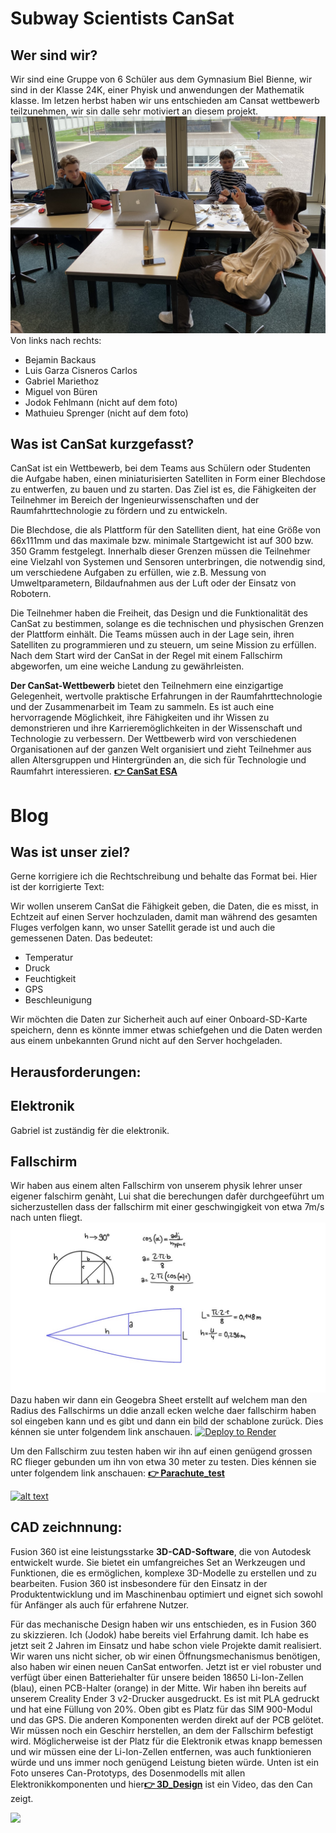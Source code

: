 # Subway Scientists CanSat

## Wer sind wir?
Wir sind eine Gruppe von 6 Schüler aus dem Gymnasium Biel Bienne, wir sind in der Klasse 24K, einer Phyisk und anwendungen der Mathematik klasse. Im letzen herbst haben wir uns entschieden am Cansat wettbewerb teilzunehmen, wir sin dalle sehr motiviert an diesem projekt.
![](./gruppenfoto.jpg)
Von links nach rechts:

* Bejamin Backaus
* Luis Garza Cisneros Carlos
* Gabriel Mariethoz
* Miguel von Büren
* Jodok Fehlmann (nicht auf dem foto)
* Mathuieu Sprenger (nicht auf dem foto)


## Was ist CanSat kurzgefasst?

CanSat ist ein Wettbewerb, bei dem Teams aus Schülern oder Studenten die Aufgabe haben, einen miniaturisierten Satelliten in Form einer Blechdose zu entwerfen, zu bauen und zu starten. Das Ziel ist es, die Fähigkeiten der Teilnehmer im Bereich der Ingenieurwissenschaften und der Raumfahrttechnologie zu fördern und zu entwickeln.

Die Blechdose, die als Plattform für den Satelliten dient, hat eine Größe von 66x111mm und das maximale bzw. minimale Startgewicht ist auf 300 bzw. 350 Gramm festgelegt. Innerhalb dieser Grenzen müssen die Teilnehmer eine Vielzahl von Systemen und Sensoren unterbringen, die notwendig sind, um verschiedene Aufgaben zu erfüllen, wie z.B. Messung von Umweltparametern, Bildaufnahmen aus der Luft oder der Einsatz von Robotern.

Die Teilnehmer haben die Freiheit, das Design und die Funktionalität des CanSat zu bestimmen, solange es die technischen und physischen Grenzen der Plattform einhält. Die Teams müssen auch in der Lage sein, ihren Satelliten zu programmieren und zu steuern, um seine Mission zu erfüllen. Nach dem Start wird der CanSat in der Regel mit einem Fallschirm abgeworfen, um eine weiche Landung zu gewährleisten.

__Der CanSat-Wettbewerb__ bietet den Teilnehmern eine einzigartige Gelegenheit, wertvolle praktische Erfahrungen in der Raumfahrttechnologie und der Zusammenarbeit im Team zu sammeln. Es ist auch eine hervorragende Möglichkeit, ihre Fähigkeiten und ihr Wissen zu demonstrieren und ihre Karrieremöglichkeiten in der Wissenschaft und Technologie zu verbessern. Der Wettbewerb wird von verschiedenen Organisationen auf der ganzen Welt organisiert und zieht Teilnehmer aus allen Altersgruppen und Hintergründen an, die sich für Technologie und Raumfahrt interessieren.
 [__👉 CanSat ESA__](https://cansat.esa.int/)


# Blog
## Was ist unser ziel? 
Gerne korrigiere ich die Rechtschreibung und behalte das Format bei. Hier ist der korrigierte Text:

Wir wollen unserem CanSat die Fähigkeit geben, die Daten, die es misst, in Echtzeit auf einen Server hochzuladen, damit man während des gesamten Fluges verfolgen kann, wo unser Satellit gerade ist und auch die gemessenen Daten. Das bedeutet:

* Temperatur
* Druck
* Feuchtigkeit
* GPS
* Beschleunigung

Wir möchten die Daten zur Sicherheit auch auf einer Onboard-SD-Karte speichern, denn es könnte immer etwas schiefgehen und die Daten werden aus einem unbekannten Grund nicht auf den Server hochgeladen.
## Herausforderungen:
## Elektronik
Gabriel ist zuständig fèr die elektronik.
## Fallschirm
Wir haben aus einem alten Fallschirm von unserem physik lehrer unser eigener falschirm genàht, Lui shat die berechungen dafèr durchgeeführt um sicherzustellen dass der fallschirm mit einer geschwingigkeit von etwa 7m/s nach unten fliegt. 
![](./callculatiosn_parachute.jpg)
Dazu haben wir dann ein Geogebra Sheet erstellt auf welchem man den Radius des Fallschirms un ddie anzall ecken welche daer fallschirm haben sol eingeben kann und es gibt und dann ein bild der schablone zurück. Dies kénnen sie unter folgendem link anschauen.  <a href="https://www.geogebra.org/m/fgpmn9gp">
    <img src="https://seeklogo.com/images/G/geogebra-logo-B8EB1BA872-seeklogo.com.png" alt="Deploy to Render" />
  </a>

Um den Fallschirm zuu testen haben wir ihn auf einen genügend grossen RC flieger gebunden um ihn von etwa 30 meter zu testen. Dies kénnen sie unter folgendem link anschauen:
[__👉 Parachute_test__](https://youtu.be/5CryblZcecw)


[![alt text](./drop_test.png)](https://youtu.be/5CryblZcecw)

## CAD zeichnnung:
Fusion 360 ist eine leistungsstarke __3D-CAD-Software__, die von Autodesk entwickelt wurde. Sie bietet ein umfangreiches Set an Werkzeugen und Funktionen, die es ermöglichen, komplexe 3D-Modelle zu erstellen und zu bearbeiten. Fusion 360 ist insbesondere für den Einsatz in der Produktentwicklung und im Maschinenbau optimiert und eignet sich sowohl für Anfänger als auch für erfahrene Nutzer. 

Für das mechanische Design haben wir uns entschieden, es in Fusion 360 zu skizzieren. Ich (Jodok) habe bereits viel Erfahrung damit. Ich habe es jetzt seit 2 Jahren im Einsatz und habe schon viele Projekte damit realisiert. Wir waren uns nicht sicher, ob wir einen Öffnungsmechanismus benötigen, also haben wir einen neuen CanSat entworfen. Jetzt ist er viel robuster und verfügt über einen Batteriehalter für unsere beiden 18650 Li-Ion-Zellen (blau), einen PCB-Halter (orange) in der Mitte. Wir haben ihn bereits auf unserem Creality Ender 3 v2-Drucker ausgedruckt. Es ist mit PLA gedruckt und hat eine Füllung von 20%. Oben gibt es Platz für das SIM 900-Modul und das GPS. Die anderen Komponenten werden direkt auf der PCB gelötet. Wir müssen noch ein Geschirr herstellen, an dem der Fallschirm befestigt wird. Möglicherweise ist der Platz für die Elektronik etwas knapp bemessen und wir müssen eine der Li-Ion-Zellen entfernen, was auch funktionieren würde und uns immer noch genügend Leistung bieten würde. Unten ist ein Foto unseres Can-Prototyps, des Dosenmodells mit allen Elektronikkomponenten und hier[__👉 3D_Design__](https://youtu.be/CeT4FryvV4w)
ist ein Video, das den Can zeigt.



  <a href="https://www.geogebra.org/m/fgpmn9gp">
    <img src="https://freeiconshop.com/wp-content/uploads/edd/instagram-new-color-flat.png" />
  </a>



